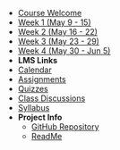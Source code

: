 - [Course Welcome](course-welcome)
- [Week 1 (May 9 - 15)](module-01)
- [Week 2 (May 16 - 22)](module-02)
- [Week 3 (May 23 - 29)](module-03)
- [Week 4 (May 30 - Jun 5)](module-04)
- **LMS Links**
- [<i class="fas fa-calendar"></i> Calendar](https://canvas.sfu.ca/courses/44038/calendar)
- [<i class="fas fa-edit"></i> Assignments](https://canvas.sfu.ca/courses/44038/assignments )
- [<i class="fas fa-check-circle"></i> Quizzes](https://canvas.sfu.ca/courses/44038/quizzes)
- [<i class="fas fa-comments"></i> Class Discussions](https://canvas.sfu.ca/courses/44038/discussion_topics)
- [<i class="fas fa-list"></i> Syllabus](https://canvas.sfu.ca/courses/44038/assignments/syllabus)
- **Project Info**
  - [GitHub Repository](https://github.com/hibbitts-design/docsify-open-course-starter-kit-local/)
  - [ReadMe](https://github.com/hibbitts-design/docsify-open-course-starter-kit-local/blob/main/README.md)